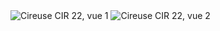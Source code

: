 <img src="assets/cireuse1.jpg" alt="Cireuse CIR 22, vue 1">
<img src="assets/cireuse2.jpg" alt="Cireuse CIR 22, vue 2">

